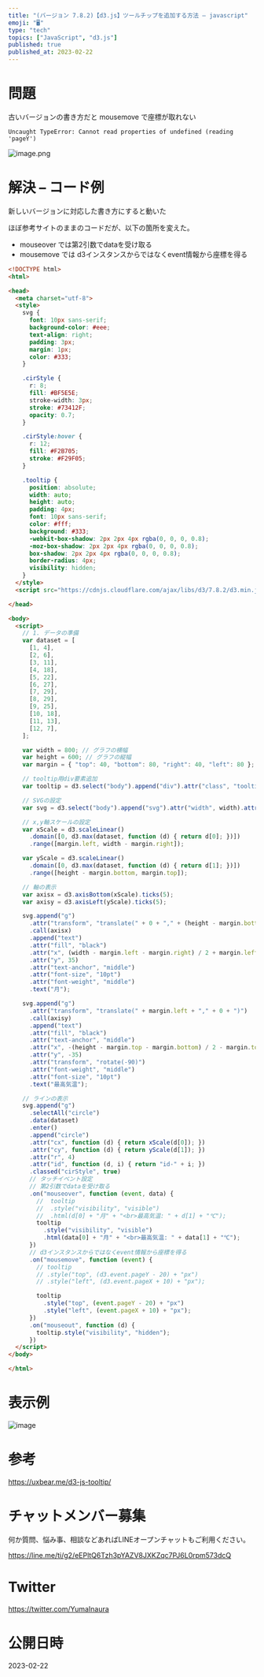 ```yaml
---
title: "(バージョン 7.8.2)【d3.js】ツールチップを追加する方法 – javascript"
emoji: "🖥"
type: "tech"
topics: ["JavaScript", "d3.js"]
published: true
published_at: 2023-02-22
---
```


# 問題

古いバージョンの書き方だと mousemove で座標が取れない

`Uncaught TypeError: Cannot read properties of undefined (reading 'pageY')`

![image.png](https://qiita-image-store.s3.ap-northeast-1.amazonaws.com/0/89618/29e8b834-6ae4-81f4-ae75-b980d72ab2d8.png)


# 解決 – コード例

新しいバージョンに対応した書き方にすると動いた

ほぼ参考サイトのままのコードだが、以下の箇所を変えた。

- mouseover では第2引数でdataを受け取る
- mousemove では d3インスタンスからではなくevent情報から座標を得る

```html
<!DOCTYPE html>
<html>

<head>
  <meta charset="utf-8">
  <style>
    svg {
      font: 10px sans-serif;
      background-color: #eee;
      text-align: right;
      padding: 3px;
      margin: 1px;
      color: #333;
    }

    .cirStyle {
      r: 8;
      fill: #BF5E5E;
      stroke-width: 3px;
      stroke: #73412F;
      opacity: 0.7;
    }

    .cirStyle:hover {
      r: 12;
      fill: #F2B705;
      stroke: #F29F05;
    }

    .tooltip {
      position: absolute;
      width: auto;
      height: auto;
      padding: 4px;
      font: 10px sans-serif;
      color: #fff;
      background: #333;
      -webkit-box-shadow: 2px 2px 4px rgba(0, 0, 0, 0.8);
      -moz-box-shadow: 2px 2px 4px rgba(0, 0, 0, 0.8);
      box-shadow: 2px 2px 4px rgba(0, 0, 0, 0.8);
      border-radius: 4px;
      visibility: hidden;
    }
  </style>
  <script src="https://cdnjs.cloudflare.com/ajax/libs/d3/7.8.2/d3.min.js"></script>

</head>

<body>
  <script>
    // 1. データの準備
    var dataset = [
      [1, 4],
      [2, 6],
      [3, 11],
      [4, 18],
      [5, 22],
      [6, 27],
      [7, 29],
      [8, 29],
      [9, 25],
      [10, 18],
      [11, 13],
      [12, 7],
    ];

    var width = 800; // グラフの横幅
    var height = 600; // グラフの縦幅
    var margin = { "top": 40, "bottom": 80, "right": 40, "left": 80 };

    // tooltip用div要素追加
    var tooltip = d3.select("body").append("div").attr("class", "tooltip");

    // SVGの設定
    var svg = d3.select("body").append("svg").attr("width", width).attr("height", height);

    // x,y軸スケールの設定
    var xScale = d3.scaleLinear()
      .domain([0, d3.max(dataset, function (d) { return d[0]; })])
      .range([margin.left, width - margin.right]);

    var yScale = d3.scaleLinear()
      .domain([0, d3.max(dataset, function (d) { return d[1]; })])
      .range([height - margin.bottom, margin.top]);

    // 軸の表示
    var axisx = d3.axisBottom(xScale).ticks(5);
    var axisy = d3.axisLeft(yScale).ticks(5);

    svg.append("g")
      .attr("transform", "translate(" + 0 + "," + (height - margin.bottom) + ")")
      .call(axisx)
      .append("text")
      .attr("fill", "black")
      .attr("x", (width - margin.left - margin.right) / 2 + margin.left)
      .attr("y", 35)
      .attr("text-anchor", "middle")
      .attr("font-size", "10pt")
      .attr("font-weight", "middle")
      .text("月");

    svg.append("g")
      .attr("transform", "translate(" + margin.left + "," + 0 + ")")
      .call(axisy)
      .append("text")
      .attr("fill", "black")
      .attr("text-anchor", "middle")
      .attr("x", -(height - margin.top - margin.bottom) / 2 - margin.top)
      .attr("y", -35)
      .attr("transform", "rotate(-90)")
      .attr("font-weight", "middle")
      .attr("font-size", "10pt")
      .text("最高気温");

    // ラインの表示
    svg.append("g")
      .selectAll("circle")
      .data(dataset)
      .enter()
      .append("circle")
      .attr("cx", function (d) { return xScale(d[0]); })
      .attr("cy", function (d) { return yScale(d[1]); })
      .attr("r", 4)
      .attr("id", function (d, i) { return "id-" + i; })
      .classed("cirStyle", true)
      // タッチイベント設定
      // 第2引数でdataを受け取る
      .on("mouseover", function (event, data) {
        //  tooltip
        //  .style("visibility", "visible")
        //  .html(d[0] + "月" + "<br>最高気温: " + d[1] + "℃");
        tooltip
          .style("visibility", "visible")
          .html(data[0] + "月" + "<br>最高気温: " + data[1] + "℃");
      })
      // d3インスタンスからではなくevent情報から座標を得る
      .on("mousemove", function (event) {
        // tooltip
        // .style("top", (d3.event.pageY - 20) + "px")
        // .style("left", (d3.event.pageX + 10) + "px");

        tooltip
          .style("top", (event.pageY - 20) + "px")
          .style("left", (event.pageX + 10) + "px");
      })
      .on("mouseout", function (d) {
        tooltip.style("visibility", "hidden");
      })
  </script>
</body>

</html>
```

# 表示例

![image](https://user-images.githubusercontent.com/13635059/220568677-7198d348-3177-47c4-9ddb-7b4b70e217c1.png)

# 参考


https://uxbear.me/d3-js-tooltip/


# チャットメンバー募集


何か質問、悩み事、相談などあればLINEオープンチャットもご利用ください。

https://line.me/ti/g2/eEPltQ6Tzh3pYAZV8JXKZqc7PJ6L0rpm573dcQ


# Twitter

https://twitter.com/YumaInaura


# 公開日時

2023-02-22
